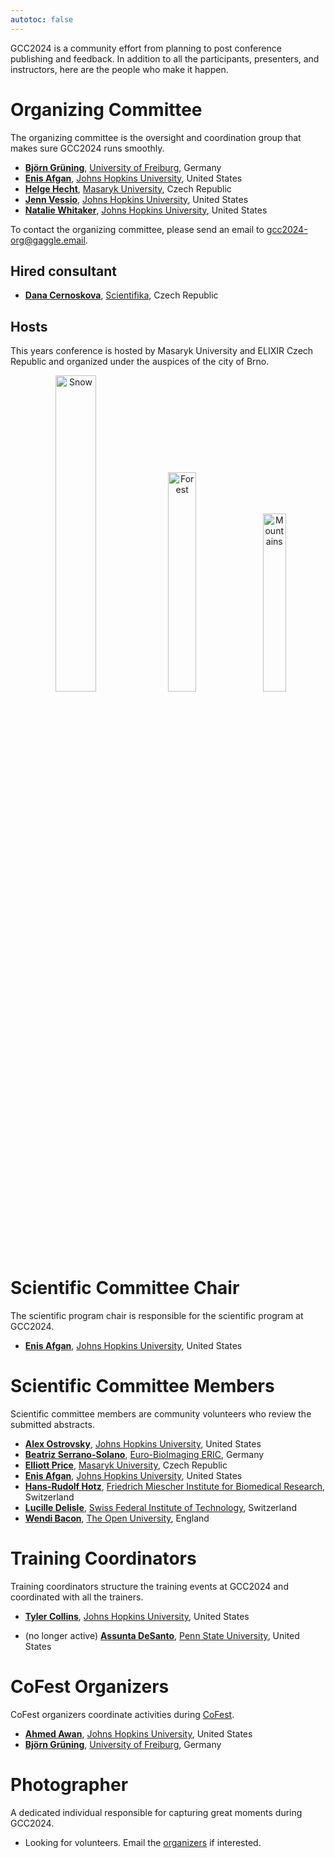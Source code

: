```yaml
---
autotoc: false
---
```


<slot name="/events/gcc2024/header" />

GCC2024 is a community effort from planning to post conference publishing and
feedback.  In addition to all the participants, presenters, and instructors,
here are the people who make it happen.


# Organizing Committee

The organizing committee is the oversight and coordination group that makes sure GCC2024 runs smoothly.

* **[Björn Grüning](https://www.linkedin.com/in/bgruening/)**, [University of Freiburg](https://uni-freiburg.de/en/), Germany
* **[Enis Afgan](https://www.linkedin.com/in/afgane)**, [Johns Hopkins University](https://jhu.edu/), United States
* **[Helge Hecht](https://www.muni.cz/en/people/473355-helge-hecht)**, [Masaryk University](https://www.muni.cz/), Czech Republic
* **[Jenn Vessio](https://www.linkedin.com/in/jennifer-vessio-00498014/)**, [Johns Hopkins University](https://jhu.edu/), United States
* **[Natalie Whitaker](https://www.linkedin.com/in/natalie-whitaker-ms-23a0a0186/)**, [Johns Hopkins University](https://jhu.edu/), United States

To contact the organizing committee, please send an email to [gcc2024-org@gaggle.email](mailto:gcc2024-org@gaggle.email).

## Hired consultant

* **[Dana Cernoskova](https://www.linkedin.com/in/dana-cernoskova-523a4927/)**, [Scientifika](https://scientifika.eu/), Czech Republic

## Hosts

This years conference is hosted by Masaryk University and ELIXIR Czech Republic and organized under the auspices of the city of Brno.
<p align="center">
    <img src="/images/events/gcc2024/brno-city-logo.png" alt="Snow" style="width:36%">
    <img src="/images/events/gcc2024/muni-lg-rgb.png" alt="Forest" style="width:30%">
    <img src="/images/events/gcc2024/logo-elixir-cz.png" alt="Mountains" style="width:27%">
</p> 

# Scientific Committee Chair

The scientific program chair is responsible for the scientific program at GCC2024.

* **[Enis Afgan](https://www.linkedin.com/in/afgane)**, [Johns Hopkins University](https://jhu.edu/), United States


# Scientific Committee Members

Scientific committee members are community volunteers who review the submitted abstracts.

* **[Alex Ostrovsky](https://www.linkedin.com/in/alex-ostrovsky-a5a09914a/)**, [Johns Hopkins University](https://jhu.edu/), United States
* **[Beatriz Serrano-Solano](https://www.embl.org/people/person/beatriz-serrano-solano/)**, [Euro-BioImaging ERIC](https://www.eurobioimaging.eu/), Germany
* **[Elliott Price](https://www.recetox.muni.cz/en/research/principal-investigators/dr-elliott-price)**, [Masaryk University](https://www.muni.cz/), Czech Republic
* **[Enis Afgan](https://www.linkedin.com/in/afgane)**, [Johns Hopkins University](https://jhu.edu/), United States
* **[Hans-Rudolf Hotz](https://www.linkedin.com/in/hans-rudolf-hotz-542b31/)**,	[Friedrich Miescher Institute for Biomedical Research](https://www.fmi.ch/), Switzerland
* **[Lucille Delisle](https://people.epfl.ch/lucille.delisle?lang=en)**, [Swiss Federal Institute of Technology](https://www.epfl.ch/en/), Switzerland
* **[Wendi Bacon](https://www.linkedin.com/in/wendi-bacon-7462aa100/)**, [The Open University](https://www.open.ac.uk/), England


# Training Coordinators

Training coordinators structure the training events at GCC2024 and coordinated with all the trainers.

* **[Tyler Collins]()**, [Johns Hopkins University](https://jhu.edu/), United States

* (no longer active) **[Assunta DeSanto](https://github.com/assuntad23)**, [Penn State University](https://psu.edu/), United States

# CoFest Organizers

CoFest organizers coordinate activities during [CoFest](/events/gcc2024/cofest/).

* **[Ahmed Awan](https://www.linkedin.com/in/ahmed-awan-70a20919a/)**, [Johns Hopkins University](https://jhu.edu/), United States
* **[Björn Grüning](https://www.linkedin.com/in/bgruening/)**, [University of Freiburg](https://uni-freiburg.de/en/), Germany


# Photographer

A dedicated individual responsible for capturing great moments during GCC2024.

* Looking for volunteers. Email the [organizers](mailto:gcc2024-org@gaggle.email) if interested.
